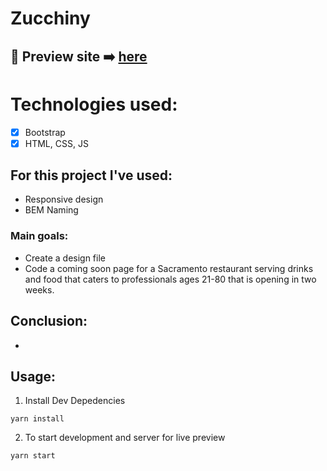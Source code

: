 #  Zucchiny

## 🎥  Preview site :arrow_right: [here](https://)

# Technologies used:
* [x] Bootstrap
* [x] HTML, CSS, JS

## For this project I've used:
- Responsive design
- BEM Naming

### Main goals:
-  Create a design file
-  Code a coming soon page for a Sacramento restaurant serving drinks and food that caters to professionals ages 21-80 that is opening in two weeks.

## Conclusion:
-

## Usage:

1. Install Dev Depedencies
```
yarn install
```
2. To start development and server for live preview
```
yarn start
```

